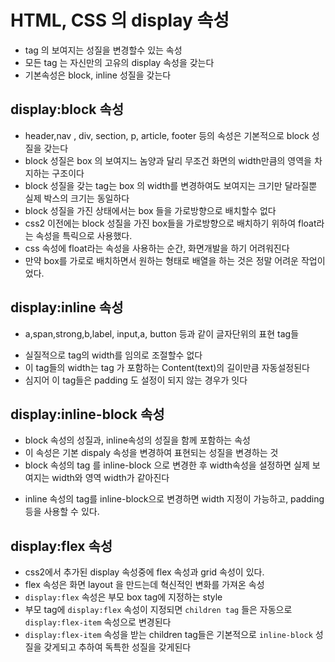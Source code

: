 # HTML, CSS 의 display 속성

- tag 의 보여지는 성질을 변경할수 있는 속성
- 모든 tag 는 자신만의 고유의 display 속성을 갖는다
- 기본속성은 block, inline 성질을 갖는다

## display:block 속성

- header,nav , div, section, p, article, footer 등의 속성은 기본적으로 block 성질을 갖는다
- block 성질은 box 의 보여지느 놈양과 달리 무조건 화면의 width만큼의 영역을 차지하는 구조이다
- block 성질을 갖는 tag는 box 의 width를 변경하여도 보여지는 크기만 달라질뿐 실제 박스의 크기는 동일하다
- block 성질을 가진 상태에서는 box 들을 가로방향으로 배치할수 없다
- css2 이전에는 block 성질을 가진 box들을 가로방향으로 배치하기 위하여 float라는
  속성을 특릭으로 사용했다.
- css 속성에 float라는 속성을 사용하는 순간, 화면개발을 하기 어려워진다
- 만약 box를 가로로 배치하면서 원하는 형태로 배열을 하는 것은 정말 어려운 작업이었다.

## display:inline 속성

- a,span,strong,b,label, input,a, button 등과 같이 글자단위의 표현 tag들

* 실질적으로 tag의 width를 임의로 조절할수 없다
* 이 tag들의 width는 tag 가 포함하는 Content(text)의 길이만큼 자동설정된다
* 심지어 이 tag들은 padding 도 설정이 되지 않는 경우가 잇다

## display:inline-block 속성

- block 속성의 성질과, inline속성의 성질을 함께 포함하는 속성
- 이 속성은 기본 dispaly 속성을 변경하여 표현되는 성질을 변경하는 것
- block 속성의 tag 를 inline-block 으로 변경한 후 width속성을 설정하면 실제 보여지는 width와 영역 width가 같아진다

* inline 속성의 tag를 inline-block으로 변경하면 width 지정이 가능하고, padding등을 사용할 수 있다.

## display:flex 속성

- css2에서 추가된 display 속성중에 flex 속성과 grid 속성이 있다.
- flex 속성은 화면 layout 을 만드는데 혁신적인 변화를 가져온 속성
- `display:flex` 속성은 부모 box tag에 지정하는 style
- 부모 tag에 `display:flex` 속성이 지정되면 `children tag` 들은 자동으로 `display:flex-item` 속성으로 변경된다
- `display:flex-item` 속성을 받는 children tag들은 기본적으로 `inline-block` 성질을 갖게되고 추하여 독특한 성질을 갖게된다
